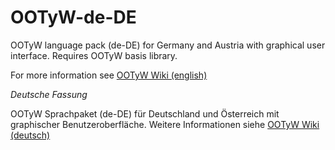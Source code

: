 # OOTyW-de-DE
OOTyW language pack (de-DE) for Germany and Austria with graphical user interface.
Requires OOTyW basis library.

For more information see [OOTyW Wiki (english)](https://github.com/peter88213/OOTyW/wiki)

_Deutsche Fassung_

OOTyW Sprachpaket (de-DE) für Deutschland und Österreich mit graphischer Benutzeroberfläche.
Weitere Informationen siehe [OOTyW Wiki (deutsch)](https://github.com/peter88213/OOTyW/wiki/Deutsch)
